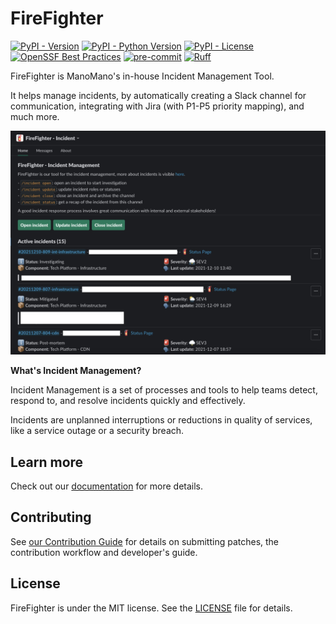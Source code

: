 # FireFighter

[![PyPI - Version](https://img.shields.io/pypi/v/firefighter-incident)](https://pypi.org/project/firefighter-incident/) [![PyPI - Python Version](https://img.shields.io/pypi/pyversions/firefighter-incident)](https://pypi.org/project/firefighter-incident/) [![PyPI - License](https://img.shields.io/pypi/l/firefighter-incident)](https://manomanotech.github.io/firefighter-incident/latest/license/) [![OpenSSF Best Practices](https://www.bestpractices.dev/projects/8170/badge)](https://www.bestpractices.dev/projects/8170) [![pre-commit](https://img.shields.io/badge/pre--commit-enabled-brightgreen?logo=pre-commit)](https://github.com/pre-commit/pre-commit) [![Ruff](https://img.shields.io/endpoint?url=https://raw.githubusercontent.com/astral-sh/ruff/main/assets/badge/v2.json)](https://github.com/astral-sh/ruff)

FireFighter is ManoMano's in-house Incident Management Tool.

It helps manage incidents, by automatically creating a Slack channel for communication, integrating with Jira (with P1-P5 priority mapping), and much more.

![Slack Bot Commands](docs/assets/screenshots/slack_bot_home.jpeg)

__What's Incident Management?__

Incident Management is a set of processes and tools to help teams detect, respond to, and resolve incidents quickly and effectively.

Incidents are unplanned interruptions or reductions in quality of services, like a service outage or a security breach.

<!--intro-end-->

## Learn more

Check out our [documentation](https://manomanotech.github.io/firefighter-incident/latest/) for more details.

## Contributing

See [our Contribution Guide](https://manomanotech.github.io/firefighter-incident/latest/contributing/) for details on submitting patches, the contribution workflow and developer's guide.

## License

FireFighter is under the MIT license. See the [LICENSE](LICENSE) file for details.
